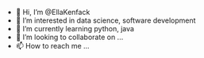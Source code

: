 - 👋 Hi, I’m @EllaKenfack
- 👀 I’m interested in data science, software development
- 🌱 I’m currently learning python, java 
- 💞️ I’m looking to collaborate on ...
- 📫 How to reach me ...

<!---
EllaKenfack/EllaKenfack is a ✨ special ✨ repository because its `README.md` (this file) appears on your GitHub profile.
You can click the Preview link to take a look at your changes.
--->

